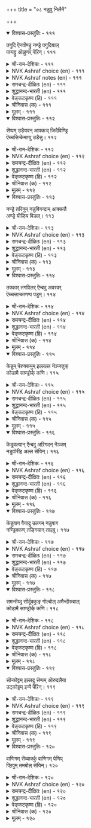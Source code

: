 +++
title = "०८ नडुवु निलैमै"

+++


<details open><summary>विश्वास-प्रस्तुतिः - १११</summary>

तगुदि ऎनवॊण्ड्रु नण्ड्रे पगुदियाल्  
पाऱ्पट्टु ऒऴुगप् पॆऱिन्।      १११
</details>

<details><summary>श्री-राम-देशिकः - १११</summary>

शत्रुमित्रतृतीयेषु न्यायमार्गानुसारिणः ।  
निष्पक्षपाततारूपो धर्मे योऽस्य फलं भवेत् ॥ १११॥
</details>

<details><summary>NVK Ashraf choice (en) - १११</summary>

०१११
Justice may be called good only when it acts impartially
Regardless of the class of men. *
(Satguru Subramuniyaswami), (W.H. Drew and J. Lazarus)
</details>

<details><summary>NVK Ashraf notes (en) - १११</summary>

१११. The three class or divisions of men are said to enemies, strangers and friends. 
</details>

<details><summary>रामचन्द्र-दीक्षितः (en) - १११</summary>

111\. takuti eṉa oṉṟum naṉṟē-pakutiyāṉ  
pāṟpaṭṭu oḻukappeṟiṉ.

111\. An equity which knows no partiality is in itself a unique virtue.  
</details>

<details><summary>शुद्धानन्द-भारती (en) - १११</summary>

1\. தகுதி எனவொன்று நன்றே பகுதியால்  
பாற்பட்டு ஒழுகப் பெறின்  
Equity is supreme virtue  
It is to give each man his due.         111  
</details>

<details><summary>वेङ्कटकृष्ण (हि) - १११</summary>

111
मध्यस्थता यथेष्ट है, यदि हो यह संस्कार ।  
शत्रु मित्र औ’ अन्य से, न्यायोचित व्यवहार ॥
</details>

<details><summary>श्रीनिवास (क) - १११</summary>

111. स्नेहितरु. शत्रुगळु आगन्तुकरु ऎम्ब आया पक्षगळ बग्गॆ निष्पक्षपातवागि ऒप्पि नडॆदुकॊण्डरॆ अदे समदर्शितनवॆम्ब नडतॆ(धर्म)यॆनिसिकॊळ्ळुत्तदॆ.

</details>

<details><summary>मूलम् - १११</summary>

तगुदि ऎनवॊण्ड्रु नण्ड्रे पगुदियाल्  
पाऱ्पट्टु ऒऴुगप् पॆऱिन्।      १११
</details>

<details open><summary>विश्वास-प्रस्तुतिः - ११२</summary>

सॆप्पम् उडैयवन् आक्कञ् जिदैविण्ड्रि  
ऎच्चत्तिऱ्केमाप्पु उडैत्तु।      ११२
</details>

<details><summary>श्री-राम-देशिकः - ११२</summary>

निष्पक्षपातिनो वित्तं न तु केवलमात्मनः ।  
स्थिरं सत्पुत्रपौत्रादि सन्ततेः स्यात् सुखावहम् ॥ ११२॥
</details>

<details><summary>NVK Ashraf choice (en) - ११२</summary>

०११२
The wealth of a just man, without decline,
Passes intact to his posterity. *
(P.S. Sundaram)
</details>

<details><summary>रामचन्द्र-दीक्षितः (en) - ११२</summary>

112\. ceppam uṭaiyavaṉ ākkam citaivu iṉṟi,  
eccattiṟku ēmāppu uṭaittu.

112\. The wealth of the upright dwindles not and passes on to their posterity.  
</details>

<details><summary>शुद्धानन्द-भारती (en) - ११२</summary>

2\. செப்பம் உடையவன் ஆக்கஞ் சிதைவின்றி  
எச்சத்திற் கேமாப்பு உடைத்து  
Wealth of the man of equity  
Grows and lasts to posterity.         112  
</details>

<details><summary>वेङ्कटकृष्ण (हि) - ११२</summary>

112
न्यायनिष्ठ की संपदा, बिना हुए क्षयशील ।  
वंश वंश का वह रहे, अवलंबन स्थितिशील ॥
</details>

<details><summary>श्रीनिवास (क) - ११२</summary>

112. समदर्शितनवुळ्ळवन सम्पत्तु (ऐश्वर्य), अळिविल्लदॆ अवन वंशदवरिगॆल्ला आधारवागि ऒळितन्नु उण्टुमाडुत्तदॆ.

</details>

<details><summary>मूलम् - ११२</summary>

सॆप्पम् उडैयवन् आक्कञ् जिदैविण्ड्रि  
ऎच्चत्तिऱ्केमाप्पु उडैत्तु।      ११२
</details>

<details open><summary>विश्वास-प्रस्तुतिः - ११३</summary>

नण्ड्रे तरिनुम् नडुविगन्दाम् आक्कत्तै  
अण्ड्रे यॊऴिय विडल्।      ११३
</details>

<details><summary>श्री-राम-देशिकः - ११३</summary>

पक्षपातार्जितं वित्तं सुखं नैव प्रयच्छति ।  
कदाचित् सुखदं भायादथापि परिवर्जयेत् ॥ ११३॥
</details>

<details><summary>NVK Ashraf choice (en) - ११३</summary>

०११३
Though profitable, turn away
From unjust gains without delay.
( Shuddhananda Bharatiar)
</details>

<details><summary>रामचन्द्र-दीक्षितः (en) - ११३</summary>

113\. naṉṟē tariṉum, naṭuvu ikantu ām ākkattai  
aṉṟē oḻiyaviṭal!.

113\. Give up ill-gotten wealth though it brings in its train prosperity.  
</details>

<details><summary>शुद्धानन्द-भारती (en) - ११३</summary>

3\. நன்றே தரினும் நடுவிகந்தாம் ஆக்கத்தை  
அன்றே ஒழிய விடல்  
Though profitable, turn away  
From unjust gains without delay.         113  
</details>

<details><summary>वेङ्कटकृष्ण (हि) - ११३</summary>

113
तजने से निष्पक्षता, जो धन मिले अनन्त ।  
भला, भले ही, वह करे तजना उसे तुरन्त ॥
</details>

<details><summary>श्रीनिवास (क) - ११३</summary>

113. समदर्शितनवन्नु तॊरॆदु उण्टागुव सम्पत्तु, (अदु नमगॆ) ऒळितन्ने तन्दरू ऒडनॆये कैबिडबेकु.

</details>

<details><summary>मूलम् - ११३</summary>

नण्ड्रे तरिनुम् नडुविगन्दाम् आक्कत्तै  
अण्ड्रे यॊऴिय विडल्।      ११३
</details>

<details open><summary>विश्वास-प्रस्तुतिः - ११४</summary>

तक्कार् तगविलर् ऎन्बदु अवरवर्  
ऎच्चत्ताऱ्काणप्प पडुम्।      ११४
</details>

<details><summary>श्री-राम-देशिकः - ११४</summary>

अयं माध्यस्थ्यवर्तीति विपरीतोऽयमित्यपि ।  
सदसत्पुत्रजन्मभ्यां ज्ञातुं शक्यं विशेषतः ॥ ११४॥
</details>

<details><summary>NVK Ashraf choice (en) - ११४</summary>

०११४
The just and unjust shall be known
By what they leave behind.
(P.S. Sundaram)
</details>

<details><summary>रामचन्द्र-दीक्षितः (en) - ११४</summary>

114\. takkār takavu ilar eṉpatu avar avar  
eccattāl kāṇappaṭum.

114\. The just and the unjust are known by the progeny.  
</details>

<details><summary>शुद्धानन्द-भारती (en) - ११४</summary>

4\. தக்கார் தகவிலர் என்பது அவரவர்  
எச்சத்தாற் காணப் படும்  
The worthy and the unworthy  
Are seen in their posterity.         114  
</details>

<details><summary>वेङ्कटकृष्ण (हि) - ११४</summary>

114
कोई ईमान्दार है, अथवा बेईमान ।  
उन उनके अवशेष से, होती यह पहचान ॥
</details>

<details><summary>श्रीनिवास (क) - ११४</summary>

114. समभाववुळ्ळवरॆ, अल्लवॆ ऎम्बुदन्नु अवरवर मक्कळ (सन्तति) हिन्नॆलॆयिन्द तिळियबहुदु.

</details>

<details><summary>मूलम् - ११४</summary>

तक्कार् तगविलर् ऎन्बदु अवरवर्  
ऎच्चत्ताऱ्काणप्प पडुम्।      ११४
</details>

<details open><summary>विश्वास-प्रस्तुतिः - ११५</summary>

केडुम् पॆरुक्कमुम् इल्लल्ल नॆञ्जत्तुक्  
कोडामै साण्ड्रोर्क् कणि।      ११५
</details>

<details><summary>श्री-राम-देशिकः - ११५</summary>

सुखदुःखे हि संसारे कर्माधीने भविष्यतः ।  
अतो मध्यस्थवृत्तिः स्यात् श्रेष्ठमाभरणं सताम् ॥ ११५॥
</details>

<details><summary>NVK Ashraf choice (en) - ११५</summary>

०११५
Adversity and prosperity come and go,
But an unbiased heart adorns the noble.
(N.V.K. Ashraf)
</details>

<details><summary>रामचन्द्र-दीक्षितः (en) - ११५</summary>

115\. kēṭum perukkamum il alla; neñcattuk  
kōṭāmai cāṉṟōrkku aṇi.

115\. To hold the scales even unmindful of prosperity or adversity is the ornament of the wise.  
</details>

<details><summary>शुद्धानन्द-भारती (en) - ११५</summary>

5\. கேடும் பெருக்கமும் இல்லல்ல நெஞ்சத்துக்  
கோடாமை சான்றோர்க் கணி  
Loss and gain by cause arise;  
Equal mind adorns the wise.         115  
</details>

<details><summary>वेङ्कटकृष्ण (हि) - ११५</summary>

115
संपन्नता विपन्नता, इनका है न अभाव ।  
सज्जन का भूषण रहा, न्यायनिष्ठता भाव ॥
</details>

<details><summary>श्रीनिवास (क) - ११५</summary>

115. बडतन, सिरितनगळॆरडू इल्लदिरुवुदेनल्ल, अवु अवरवर कर्मफलगळु; ई ऎरडु स्थितिगळल्लू हृदयदल्लि समभावदिन्द नडॆदुकॊण्डरॆ, सम्पन्नरादवरिगॆ अदे अलङ्कारवॆनिसिकॊळ्ळुवुदु.

</details>

<details><summary>मूलम् - ११५</summary>

केडुम् पॆरुक्कमुम् इल्लल्ल नॆञ्जत्तुक्  
कोडामै साण्ड्रोर्क् कणि।      ११५
</details>

<details open><summary>विश्वास-प्रस्तुतिः - ११६</summary>

कॆडुवल्यान् ऎन्बदु अऱिगदन् नॆञ्जम्  
नडुवॊरीइ अल्ल सॆयिन्।      ११६
</details>

<details><summary>श्री-राम-देशिकः - ११६</summary>

हृदयं पक्षपातेन यदि पापं विचिन्तयेत् ।  
तदुत्पात इति ज्ञेयं भाविनाशस्य मूचकम् ॥ ११६॥
</details>

<details><summary>NVK Ashraf choice (en) - ११६</summary>

०११६
If your thoughts show signs of doing injustice,
Know that misfortune awaits you. *
(C. Rajagopalachari)
</details>

<details><summary>रामचन्द्र-दीक्षितः (en) - ११६</summary>

116\. 'keṭuval yāṉ' eṉpatu aṟika-taṉ neñcam  
naṭuvu ōrīi, alla ceyiṉ.

116\. Even an iniquitous thought spells one's ruin.  
</details>

<details><summary>शुद्धानन्द-भारती (en) - ११६</summary>

6\. கெடுவல்யான் என்பது அறிகதன் நெஞ்சம்  
நடுஒரீஇ அல்ல செயின்.  
Of perdition let him be sure  
Who leaves justice to sinful lure.         116  
</details>

<details><summary>वेङ्कटकृष्ण (हि) - ११६</summary>

116
सर्वनाश मेरा हुआ, यों जाने निर्धार ।  
चूक न्याय-पथ यदि हुआ, मन में बुरा विचार ॥
</details>

<details><summary>श्रीनिवास (क) - ११६</summary>

116. समदर्शितनवन्नु मरॆतु अल्लदुदन्नु माडिदरॆ तानु कॆडुत्तेनॆ ऎम्बुदन्नु तन्न मनस्सु अरियलि

</details>

<details><summary>मूलम् - ११६</summary>

कॆडुवल्यान् ऎन्बदु अऱिगदन् नॆञ्जम्  
नडुवॊरीइ अल्ल सॆयिन्।      ११६
</details>

<details open><summary>विश्वास-प्रस्तुतिः - ११७</summary>

कॆडुवाग वैयादु उलगम् नडुवाग  
नण्ड्रिक्कण् तङ्गियान् ताऴ्वु।      ११७
</details>

<details><summary>श्री-राम-देशिकः - ११७</summary>

निष्पक्षपातिनो धर्मशीलस्य समुपागतम् ।  
दारिद्र्यमपि मन्यन्ते भाग्यमेव मनीषिणः ॥ ११७॥
</details>

<details><summary>NVK Ashraf choice (en) - ११७</summary>

०११७
The world will not deem as poverty
The low estate of virtuous men who dwell in equity. *
(W.H. Drew and J. Lazarus)
</details>

<details><summary>रामचन्द्र-दीक्षितः (en) - ११७</summary>

117\. keṭuvāka vaiyātu ulakam-naṭuvāka  
naṉṟikkaṇ taṅkiyāṉ tāḻvu.

117\. The world despises not the poverty of the just.  
</details>

<details><summary>शुद्धानन्द-भारती (en) - ११७</summary>

7\. கெடுவாக வையாது உலகம் நடுவாக  
நன்றிக்கண் தங்கியான் தாழ்வு  
The just reduced to poverty  
Is not held down by equity.         117  
</details>

<details><summary>वेङ्कटकृष्ण (हि) - ११७</summary>

117
न्यायवान धर्मिष्ठ की, निर्धनता अवलोक ।  
मानेगा नहिं हीनता, बुद्धिमान का लोक ॥
</details>

<details><summary>श्रीनिवास (क) - ११७</summary>

117. समदर्शियागि धर्मदिन्द बाळिदवनु, बडतनदल्लि सिक्किदरू अदन्नु केडॆन्दु लोक भाविसि अवनन्नु अगौरविसुवुदिल्ल.

</details>

<details><summary>मूलम् - ११७</summary>

कॆडुवाग वैयादु उलगम् नडुवाग  
नण्ड्रिक्कण् तङ्गियान् ताऴ्वु।      ११७
</details>

<details open><summary>विश्वास-प्रस्तुतिः - ११८</summary>

समन्सॆय्दु सीर्दूक्कुङ् गोल्बोल् अमैन्दॊरुबाल्  
कोडामै साण्ड्रोर्क् कणि।      ११८
</details>

<details><summary>श्री-राम-देशिकः - ११८</summary>

मध्ये स्थिता तुला द्रव्यं न्यायतस्तुलयेद्यथा ।  
तथा निष्पक्षपातित्वं माध्यस्थं लक्षणं सताम् ॥ ११८॥
</details>

<details><summary>NVK Ashraf choice (en) - ११८</summary>

०११८
To be unbiased like an unswerving weighing scale
Is an ornament for the great. *
(P.S. Sundaram), (K.R. Srinivasa Iyengar)
</details>

<details><summary>रामचन्द्र-दीक्षितः (en) - ११८</summary>

118\. camaṉ ceytu cīr tūkkum kōlpōl amaintu, orupāl  
kōṭāmai-cāṉṟōrkku aṇi.

118\. Not to tilt like the well poised balance is the grace of the wise.  
</details>

<details><summary>शुद्धानन्द-भारती (en) - ११८</summary>

8\. சமன்செய்து சீர்தூக்குங் கோல்போல் அமைந்தொருபால்  
கோடாமை சான்றோர்க் கணி  
Like balance holding equal scales  
A well poised mind is jewel of the wise.         118  
</details>

<details><summary>वेङ्कटकृष्ण (हि) - ११८</summary>

118
सम रेखा पर हो तुला, ज्यों तोले सामान ।  
भूषण महानुभाव का, पक्ष न लेना मान ॥
</details>

<details><summary>श्रीनिवास (क) - ११८</summary>

118. मॊदले तानु समनागि निन्तु, सरितूगुव तक्कडि कोलिनन्तॆ, ऒन्दु पक्कक्कॆ बागदॆ समतोलवन्नु तोरिसुवुदु तिळिदवरिगॆ भूषण.

</details>

<details><summary>मूलम् - ११८</summary>

समन्सॆय्दु सीर्दूक्कुङ् गोल्बोल् अमैन्दॊरुबाल्  
कोडामै साण्ड्रोर्क् कणि।      ११८
</details>

<details open><summary>विश्वास-प्रस्तुतिः - ११९</summary>

सॊऱ्कोट्टम् इल्लदु सॆप्पम् ऒरुदलैया  
उट्कोट्टम् इन्मै पॆऱिन्।      ११९
</details>

<details><summary>श्री-राम-देशिकः - ११९</summary>

पक्षपातं विना चित्तं मध्यस्थं च भवेद्यति ।  
वाचि मध्यस्थभावोऽपि तदा नूनं भविष्यति ॥ ११९॥
</details>

<details><summary>NVK Ashraf choice (en) - ११९</summary>

०११९
Equity is words without bias
And it comes from a firm, unbiased mind. *
(P.S. Sundaram)
</details>

<details><summary>रामचन्द्र-दीक्षितः (en) - ११९</summary>

119\. coṟ kōṭṭam illatu, ceppam-orutalaiyā  
uṭ kōṭṭam iṉmai peṟiṉ.

119\. Equity is the impartial expression of an unbiased mind.  
</details>

<details><summary>शुद्धानन्द-भारती (en) - ११९</summary>

9\. சொற்கோட்டம் இல்லது செப்பம் ஒருதலையா  
உட்கோட்டம் இன்மை பெறின்  
Justice is upright, unbending  
And free from crooked word-twisting.         119  
</details>

<details><summary>वेङ्कटकृष्ण (हि) - ११९</summary>

119
कहना सीधा वचन है, मध्यस्थता ज़रूर ।  
दृढ़ता से यदि हो गयी, चित्त-वक्रता दूर ॥
</details>

<details><summary>श्रीनिवास (क) - ११९</summary>

119. मनस्सु पक्षपातवॆळसदिरुव स्थितियन्नु मुट्टिदमेलॆ, नुडियल्लियू नेरवागिरुवुदु समदर्शितनवॆनिसिकॊळ्ळुवुदु.

</details>

<details><summary>मूलम् - ११९</summary>

सॊऱ्कोट्टम् इल्लदु सॆप्पम् ऒरुदलैया  
उट्कोट्टम् इन्मै पॆऱिन्।      ११९
</details>

<details open><summary>विश्वास-प्रस्तुतिः - १२०</summary>

वाणिगम् सॆय्वार्क्कु वाणिगम् पेणिप्  
पिऱवुम् तमबोल् सॆयिन्।      १२०
</details>

<details><summary>श्री-राम-देशिकः - १२०</summary>

अन्येषामपि वस्तूनि स्वकीयानीव पश्यता ।  
क्रियते यत्तु वाणिज्यं तद्वाणिज्यमितीर्यते ॥ १२०॥
</details>

<details><summary>NVK Ashraf choice (en) - १२०</summary>

०१२०
A merchant's best merchandise
Is tending other's goods as his own.
(P.S. Sundaram)
</details>

<details><summary>रामचन्द्र-दीक्षितः (en) - १२०</summary>

120\. vāṇikam ceyvārkku vāṇikam-pēṇip  
piṟavum tamapōl ceyiṉ.

120\. To deal with others’ goods as their own is the only true trade among traders.
</details>

<details><summary>शुद्धानन्द-भारती (en) - १२०</summary>

10\. வாணிகஞ் செய்வார்க்கு வாணிகம் பேணிப்  
பிறவும் தமபோற் செயின்  
A trader's trade prospers fairly  
When his dealings are neighbourly.         120  
</details>

<details><summary>वेङ्कटकृष्ण (हि) - १२०</summary>

120
यदि रखते पर माल को, अपना माल समान ।  
वणिक करे वाणीज्य तो, वही सही तू जान ॥
</details>

<details><summary>श्रीनिवास (क) - १२०</summary>

120. परर वस्तुगळन्नु तम्म वस्तुगळन्तॆ प्रीतिसि कापाडिदरॆ, वणिजरिगॆ अदे निजवाद व्यवहार धर्मवॆनिसिकॊळ्ळुवुदु.
</details>

<details><summary>मूलम् - १२०</summary>

वाणिगम् सॆय्वार्क्कु वाणिगम् पेणिप्  
पिऱवुम् तमबोल् सॆयिन्।      १२०
</details>
